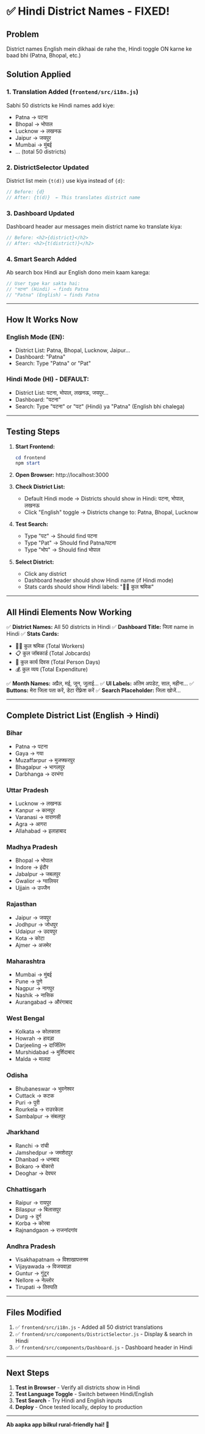# ✅ Hindi District Names - FIXED!

## Problem
District names English mein dikhaai de rahe the, Hindi toggle ON karne ke baad bhi (Patna, Bhopal, etc.)

## Solution Applied

### 1. **Translation Added** (`frontend/src/i18n.js`)
Sabhi 50 districts ke Hindi names add kiye:
- Patna → पटना
- Bhopal → भोपाल
- Lucknow → लखनऊ
- Jaipur → जयपुर
- Mumbai → मुंबई
- ... (total 50 districts)

### 2. **DistrictSelector Updated** 
District list mein `{t(d)}` use kiya instead of `{d}`:
```javascript
// Before: {d}
// After: {t(d)}  ← This translates district name
```

### 3. **Dashboard Updated**
Dashboard header aur messages mein district name ko translate kiya:
```javascript
// Before: <h2>{district}</h2>
// After: <h2>{t(district)}</h2>
```

### 4. **Smart Search Added**
Ab search box Hindi aur English dono mein kaam karega:
```javascript
// User type kar sakta hai:
// "पटना" (Hindi) → finds Patna
// "Patna" (English) → finds Patna
```

---

## How It Works Now

### English Mode (EN):
- District List: Patna, Bhopal, Lucknow, Jaipur...
- Dashboard: "Patna"
- Search: Type "Patna" or "Pat"

### Hindi Mode (HI) - DEFAULT:
- District List: पटना, भोपाल, लखनऊ, जयपुर...
- Dashboard: "पटना"
- Search: Type "पटना" or "पट" (Hindi) ya "Patna" (English bhi chalega)

---

## Testing Steps

1. **Start Frontend:**
   ```powershell
   cd frontend
   npm start
   ```

2. **Open Browser:**
   http://localhost:3000

3. **Check District List:**
   - Default Hindi mode → Districts should show in Hindi: पटना, भोपाल, लखनऊ
   - Click "English" toggle → Districts change to: Patna, Bhopal, Lucknow

4. **Test Search:**
   - Type "पट" → Should find पटना
   - Type "Pat" → Should find Patna/पटना
   - Type "भोप" → Should find भोपाल

5. **Select District:**
   - Click any district
   - Dashboard header should show Hindi name (if Hindi mode)
   - Stats cards should show Hindi labels: "👷‍♂️ कुल श्रमिक"

---

## All Hindi Elements Now Working

✅ **District Names:** All 50 districts in Hindi
✅ **Dashboard Title:** जिला name in Hindi
✅ **Stats Cards:** 
   - 👷‍♂️ कुल श्रमिक (Total Workers)
   - 📋 कुल जॉबकार्ड (Total Jobcards)
   - 🧱 कुल कार्य दिवस (Total Person Days)
   - 💰 कुल व्यय (Total Expenditure)

✅ **Month Names:** अप्रैल, मई, जून, जुलाई...
✅ **UI Labels:** अंतिम अपडेट, साल, महीना...
✅ **Buttons:** मेरा जिला पता करें, डेटा रीफ़्रेश करें
✅ **Search Placeholder:** जिला खोजें...

---

## Complete District List (English → Hindi)

### Bihar
- Patna → पटना
- Gaya → गया
- Muzaffarpur → मुजफ्फरपुर
- Bhagalpur → भागलपुर
- Darbhanga → दरभंगा

### Uttar Pradesh
- Lucknow → लखनऊ
- Kanpur → कानपुर
- Varanasi → वाराणसी
- Agra → आगरा
- Allahabad → इलाहाबाद

### Madhya Pradesh
- Bhopal → भोपाल
- Indore → इंदौर
- Jabalpur → जबलपुर
- Gwalior → ग्वालियर
- Ujjain → उज्जैन

### Rajasthan
- Jaipur → जयपुर
- Jodhpur → जोधपुर
- Udaipur → उदयपुर
- Kota → कोटा
- Ajmer → अजमेर

### Maharashtra
- Mumbai → मुंबई
- Pune → पुणे
- Nagpur → नागपुर
- Nashik → नासिक
- Aurangabad → औरंगाबाद

### West Bengal
- Kolkata → कोलकाता
- Howrah → हावड़ा
- Darjeeling → दार्जिलिंग
- Murshidabad → मुर्शिदाबाद
- Malda → मालदा

### Odisha
- Bhubaneswar → भुवनेश्वर
- Cuttack → कटक
- Puri → पुरी
- Rourkela → राउरकेला
- Sambalpur → संबलपुर

### Jharkhand
- Ranchi → रांची
- Jamshedpur → जमशेदपुर
- Dhanbad → धनबाद
- Bokaro → बोकारो
- Deoghar → देवघर

### Chhattisgarh
- Raipur → रायपुर
- Bilaspur → बिलासपुर
- Durg → दुर्ग
- Korba → कोरबा
- Rajnandgaon → राजनांदगांव

### Andhra Pradesh
- Visakhapatnam → विशाखापत्तनम
- Vijayawada → विजयवाड़ा
- Guntur → गुंटूर
- Nellore → नेल्लोर
- Tirupati → तिरुपति

---

## Files Modified

1. ✅ `frontend/src/i18n.js` - Added all 50 district translations
2. ✅ `frontend/src/components/DistrictSelector.js` - Display & search in Hindi
3. ✅ `frontend/src/components/Dashboard.js` - Dashboard header in Hindi

---

## Next Steps

1. **Test in Browser** - Verify all districts show in Hindi
2. **Test Language Toggle** - Switch between Hindi/English
3. **Test Search** - Try Hindi and English inputs
4. **Deploy** - Once tested locally, deploy to production

---

**Ab aapka app bilkul rural-friendly hai! 🎉**
